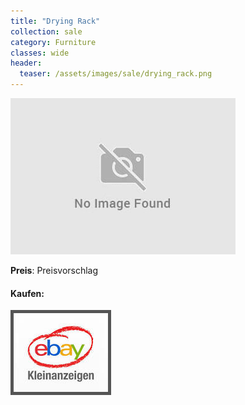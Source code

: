 ```yaml
---
title: "Drying Rack"
collection: sale
category: Furniture
classes: wide
header: 
  teaser: /assets/images/sale/drying_rack.png
---
```




<a href="">
  <img src="/assets/images/sale/drying_rack.png" alt="Drying Rack">
</a>

**Preis**: Preisvorschlag


#### Kaufen:
<a href="">
  <img src="/assets/images/ebay.png" alt="Ebay Kleinanzeigen" style="border: 5px solid #555">
</a>

